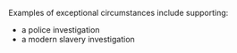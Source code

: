Examples of exceptional circumstances include supporting:
- a police investigation
- a modern slavery investigation
